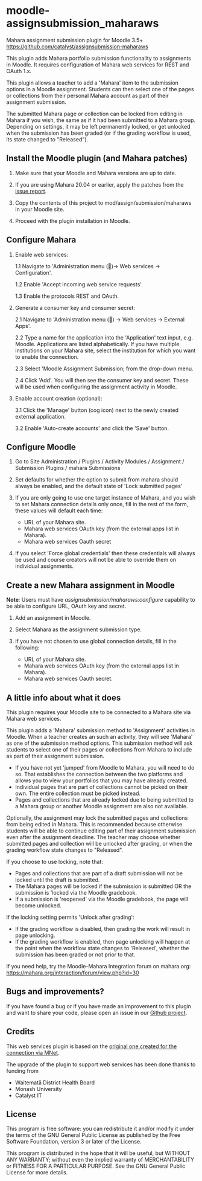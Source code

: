 moodle-assignsubmission_maharaws
============================

Mahara assignment submission plugin for Moodle 3.5+
https://github.com/catalyst/assignsubmission-maharaws

This plugin adds Mahara portfolio submission functionality to assignments in
Moodle. It requires configuration of Mahara web services for REST and OAuth 1.x.

This plugin allows a teacher to add a 'Mahara' item to the submission
options in a Moodle assignment. Students can then select one of the pages
or collections from their personal Mahara account as part of their assignment
submission.

The submitted Mahara page or collection can be locked from editing in
Mahara if you wish, the same as if it had been submitted to a Mahara group.
Depending on settings, it may be left permanently locked, or get unlocked
when the submission has been graded (or if the grading workflow is used, its state
changed to "Released").


Install the Moodle plugin (and Mahara patches)
--------------------------------------------------

1. Make sure that your Moodle and Mahara versions are up to date.

2. If you are using Mahara 20.04 or earlier, apply the patches from the [issue report](https://bugs.launchpad.net/mahara/+bug/1882461).

3. Copy the contents of this project to mod/assign/submission/maharaws in your Moodle site.

4. Proceed with the plugin installation in Moodle.


Configure Mahara
--------------------

1. Enable web services:

      1.1 Navigate to 'Administration menu (🔧)-> Web services -> Configuration'.

      1.2 Enable 'Accept incoming web service requests'. 
      
      1.3 Enable the protocols REST and OAuth.

2. Generate a consumer key and consumer secret:

      2.1 Navigate to 'Administration menu (🔧) -> Web services -> External Apps'.

      2.2 Type a name for the application into the 'Application' text input, 
      e.g. Moodle. Applications are listed alphabetically. If you have multiple 
      institutions on your Mahara site, select the institution for which you 
      want to enable the connection.

      2.3 Select 'Moodle Assignment Submission; from the drop-down menu.

      2.4 Click 'Add'. You will then see the consumer key and secret. These 
      will be used when configuring the assignment activity in Moodle.

3. Enable account creation (optional):

      3.1 Click the 'Manage' button (cog icon) next to the newly created external application.

      3.2 Enable 'Auto-create accounts' and click the 'Save' button.

Configure Moodle
----------------

1. Go to Site Administration / Plugins / Activity Modules / Assignment / Submission Plugins / mahara Submissions

2. Set defaults for whether the option to submit from mahara should always be enabled, and the default state of 'Lock submitted pages'

3. If you are only going to use one target instance of Mahara, and you wish to set Mahara connection details only once, fill in the rest of the form, these values will default each time:
    - URL of your Mahara site.
    - Mahara web services OAuth key (from the external apps list in Mahara).
    - Mahara web services Oauth secret
4. If you select 'Force global credentials' then these credentials will always be used and course creators will not be able to override them on individual assignments.
  
Create a new Mahara assignment in Moodle
------------------------------------------
**Note**: Users must have _assignsubmission/maharaws:configure_ capability to be able to configure URL, OAuth key and secret.

1. Add an assignment in Moodle.

2. Select Mahara as the assignment submission type.

3. if you have not chosen to use global connection details, fill in the following:
      - URL of your Mahara site.
      - Mahara web services OAuth key (from the external apps list in Mahara).
      - Mahara web services Oauth secret.



A little info about what it does
---------------------------------

This plugin requires your Moodle site to be connected to a Mahara site via
Mahara web services.

This plugin adds a 'Mahara' submission method to 'Assignment' activities in Moodle. 
When a teacher creates an such an activity, they will see 'Mahara' as one of the
submission method options. This submission method will ask students to select one
of their pages or collections from Mahara to include as part of their assignment
submission. 

* If you have not yet 'jumped' from Moodle to Mahara, you will need to do so. That
establishes the connection between the two platforms and allows you to view your portfolios
that you may have already created.
* Individual pages that are part of collections cannot be picked on their own. The
entire collection must be picked instead.
* Pages and collections that are already locked due to being submitted to a Mahara 
group or another Moodle assignment are also not available.

Optionally, the assignment may lock the submitted pages and collections
from being edited in Mahara. This is recommended because otherwise
students will be able to continue editing part of their assignment
submission even after the assignment deadline. The teacher may choose whether
submitted pages and collection will be unlocked after grading, or when the
grading workflow state changes to "Released".

If you choose to use locking, note that:
* Pages and collections that are part of a draft submission will not be locked until the draft is submitted.
* The Mahara pages will be locked if the submission is submitted OR the submission is 'locked via the Moodle gradebook.
* If a submission is 'reopened' via the Moodle gradebook, the page will become unlocked.

If the locking setting permits 'Unlock after grading':
* If the grading workflow is disabled, then grading the work will result in page unlocking.
* If the grading workflow is enabled, then page unlocking will happen at the point when the workflow state changes to 'Released', whether the submission has been graded or not prior to that.

If you need help, try the Moodle-Mahara Integration forum on mahara.org: https://mahara.org/interaction/forum/view.php?id=30

Bugs and improvements?
------------------------

If you have found a bug or if you have made an improvement to this plugin and want to share your code, please
open an issue in our [Github project](https://github.com/catalyst/assignsubmission-maharaws).

Credits
--------

This web services plugin is based on the [original one created for the connection via MNet](https://github.com/MaharaProject/moodle-assignsubmission_mahara).

The upgrade of the plugin to support web services has been done thanks to funding from

* Waitematā District Health Board
* Monash University
* Catalyst IT

License
-------

This program is free software: you can redistribute it and/or modify
it under the terms of the GNU General Public License as published by
the Free Software Foundation, version 3 or later of the License.

This program is distributed in the hope that it will be useful,
but WITHOUT ANY WARRANTY; without even the implied warranty of
MERCHANTABILITY or FITNESS FOR A PARTICULAR PURPOSE.  See the
GNU General Public License for more details.
